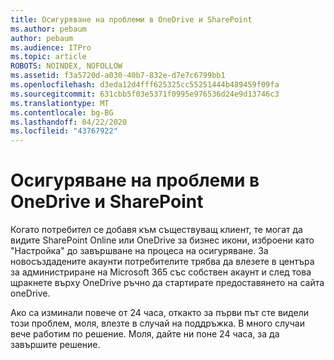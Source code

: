 ```yaml
---
title: Осигуряване на проблеми в OneDrive и SharePoint
ms.author: pebaum
author: pebaum
ms.audience: ITPro
ms.topic: article
ROBOTS: NOINDEX, NOFOLLOW
ms.assetid: f3a5720d-a030-40b7-832e-d7e7c6799bb1
ms.openlocfilehash: d3eda12d4fff625325cc55251444b489459f09fa
ms.sourcegitcommit: 631cbb5f03e5371f0995e976536d24e9d13746c3
ms.translationtype: MT
ms.contentlocale: bg-BG
ms.lasthandoff: 04/22/2020
ms.locfileid: "43767922"
---
```

# <a name="provisioning-issues-in-onedrive-and-sharepoint"></a>Осигуряване на проблеми в OneDrive и SharePoint

Когато потребител се добавя към съществуващ клиент, те могат да видите SharePoint Online или OneDrive за бизнес икони, изброени като "Настройка" до завършване на процеса на осигуряване. За новосъздадените акаунти потребителите трябва да влезете в центъра за администриране на Microsoft 365 със собствен акаунт и след това щракнете върху OneDrive ръчно да стартирате предоставянето на сайта oneDrive.
  
Ако са изминали повече от 24 часа, откакто за първи път сте видели този проблем, моля, влезте в случай на поддръжка. В много случаи вече работим по решение. Моля, дайте ни поне 24 часа, за да завършите решение.
  